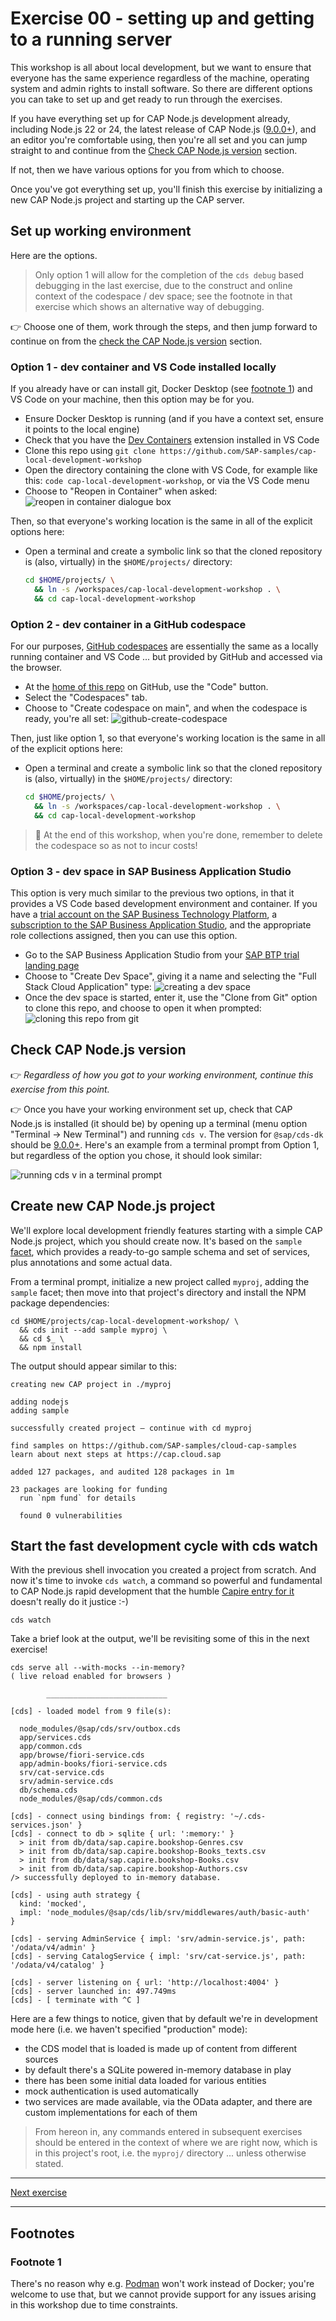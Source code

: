 # Exercise 00 - setting up and getting to a running server

This workshop is all about local development, but we want to ensure that everyone has the same experience regardless of the machine, operating system and admin rights to install software. So there are different options you can take to set up and get ready to run through the exercises.

If you have everything set up for CAP Node.js development already, including Node.js 22 or 24, the latest release of CAP Node.js ([9.0.0+]), and an editor you're comfortable using, then you're all set and you can jump straight to and continue from the [Check CAP Node.js version](#check-cap-nodejs-version) section.

If not, then we have various options for you from which to choose.

Once you've got everything set up, you'll finish this exercise by initializing a new CAP Node.js project and starting up the CAP server.

## Set up working environment

Here are the options. 

> Only option 1 will allow for the completion of the `cds debug` based debugging in the last exercise, due to the construct and online context of the codespace / dev space; see the footnote in that exercise which shows an alternative way of debugging.

👉 Choose one of them, work through the steps, and then jump forward to continue on from the [check the CAP Node.js version](#check-cap-nodejs-version) section.

### Option 1 - dev container and VS Code installed locally

If you already have or can install git, Docker Desktop (see [footnote 1](#footnote-1)) and VS Code on your machine, then this option may be for you.

- Ensure Docker Desktop is running (and if you have a context set, ensure it points to the local engine)
- Check that you have the [Dev Containers] extension installed in VS Code
- Clone this repo using `git clone https://github.com/SAP-samples/cap-local-development-workshop`
- Open the directory containing the clone with VS Code, for example like this: `code cap-local-development-workshop`, or via the VS Code menu
- Choose to "Reopen in Container" when asked:
  ![reopen in container dialogue box](assets/vscode-reopen-in-container.png)

Then, so that everyone's working location is the same in all of the explicit options here:

- Open a terminal and create a symbolic link so that the cloned repository is (also, virtually) in the `$HOME/projects/` directory:

  ```bash
  cd $HOME/projects/ \
    && ln -s /workspaces/cap-local-development-workshop . \
    && cd cap-local-development-workshop
  ```

### Option 2 - dev container in a GitHub codespace

For our purposes, [GitHub codespaces] are essentially the same as a locally running container and VS Code ... but provided by GitHub and accessed via the browser.

- At the [home of this repo] on GitHub, use the "Code" button.
- Select the "Codespaces" tab.
- Choose to "Create codespace on main", and when the codespace is ready, you're all set:
  ![github-create-codespace](assets/github-create-codespace.png)

Then, just like option 1, so that everyone's working location is the same in all of the explicit options here:

- Open a terminal and create a symbolic link so that the cloned repository is (also, virtually) in the `$HOME/projects/` directory:

  ```bash
  cd $HOME/projects/ \
    && ln -s /workspaces/cap-local-development-workshop . \
    && cd cap-local-development-workshop
  ```

> 🚨 At the end of this workshop, when you're done, remember to delete the codespace so as not to incur costs!

### Option 3 - dev space in SAP Business Application Studio

This option is very much similar to the previous two options, in that it provides a VS Code based development environment and container. If you have a [trial account on the SAP Business Technology Platform], a [subscription to the SAP Business Application Studio], and the appropriate role collections assigned, then you can use this option.

- Go to the SAP Business Application Studio from your [SAP BTP trial landing page]
- Choose to "Create Dev Space", giving it a name and selecting the "Full Stack Cloud Application" type:
  ![creating a dev space](assets/bas-create-dev-space.png)
- Once the dev space is started, enter it, use the "Clone from Git" option to clone this repo, and choose to open it when prompted:
  ![cloning this repo from git](assets/bas-clone-from-git.png)

## Check CAP Node.js version

👉 _Regardless of how you got to your working environment, continue this exercise from this point._

👉 Once you have your working environment set up, check that CAP Node.js is installed (it should be) by opening up a terminal (menu option "Terminal -> New Terminal") and running `cds v`. The version for `@sap/cds-dk` should be [9.0.0+]. Here's an example from a terminal prompt from Option 1, but regardless of the option you chose, it should look similar:

![running cds v in a terminal prompt](assets/vscode-shell-cds-version.png)

## Create new CAP Node.js project

We'll explore local development friendly features starting with a simple CAP Node.js project, which you should create now. It's based on the `sample` [facet], which provides a ready-to-go sample schema and set of services, plus annotations and some actual data.

From a terminal prompt, initialize a new project called `myproj`, adding the `sample` facet; then move into that project's directory and install the NPM package dependencies:

```shell
cd $HOME/projects/cap-local-development-workshop/ \
  && cds init --add sample myproj \
  && cd $_ \
  && npm install
```

The output should appear similar to this:

```text
creating new CAP project in ./myproj

adding nodejs
adding sample

successfully created project – continue with cd myproj

find samples on https://github.com/SAP-samples/cloud-cap-samples
learn about next steps at https://cap.cloud.sap

added 127 packages, and audited 128 packages in 1m

23 packages are looking for funding
  run `npm fund` for details

  found 0 vulnerabilities
```

## Start the fast development cycle with cds watch

With the previous shell invocation you created a project from scratch. And now it's time to invoke `cds watch`, a command so powerful and fundamental to CAP Node.js rapid development that the humble [Capire entry for it] doesn't really do it justice :-)

```shell
cds watch
```

Take a brief look at the output, we'll be revisiting some of this in the next exercise!

```text
cds serve all --with-mocks --in-memory?
( live reload enabled for browsers )

        ___________________________

[cds] - loaded model from 9 file(s):

  node_modules/@sap/cds/srv/outbox.cds
  app/services.cds
  app/common.cds
  app/browse/fiori-service.cds
  app/admin-books/fiori-service.cds
  srv/cat-service.cds
  srv/admin-service.cds
  db/schema.cds
  node_modules/@sap/cds/common.cds

[cds] - connect using bindings from: { registry: '~/.cds-services.json' }
[cds] - connect to db > sqlite { url: ':memory:' }
  > init from db/data/sap.capire.bookshop-Genres.csv
  > init from db/data/sap.capire.bookshop-Books_texts.csv
  > init from db/data/sap.capire.bookshop-Books.csv
  > init from db/data/sap.capire.bookshop-Authors.csv
/> successfully deployed to in-memory database.

[cds] - using auth strategy {
  kind: 'mocked',
  impl: 'node_modules/@sap/cds/lib/srv/middlewares/auth/basic-auth'
}

[cds] - serving AdminService { impl: 'srv/admin-service.js', path: '/odata/v4/admin' }
[cds] - serving CatalogService { impl: 'srv/cat-service.js', path: '/odata/v4/catalog' }

[cds] - server listening on { url: 'http://localhost:4004' }
[cds] - server launched in: 497.749ms
[cds] - [ terminate with ^C ]
```

Here are a few things to notice, given that by default we're in development mode here (i.e. we haven't specified "production" mode):

- the CDS model that is loaded is made up of content from different sources
- by default there's a SQLite powered in-memory database in play
- there has been some initial data loaded for various entities
- mock authentication is used automatically
- two services are made available, via the OData adapter, and there are custom implementations for each of them

> From hereon in, any commands entered in subsequent exercises should be entered in the context of where we are right now, which is in this project's root, i.e. the `myproj/` directory ... unless otherwise stated.

---

[Next exercise](../01)

---

## Footnotes

<a name="footnote-1"></a>
### Footnote 1

There's no reason why e.g. [Podman] won't work instead of Docker; you're welcome to use that, but we cannot provide support for any issues arising in this workshop due to time constraints.

[GitHub codespaces]: https://github.com/features/codespaces
[9.0.0+]: https://cap.cloud.sap/docs/releases/may25
[Dev Containers]: https://marketplace.visualstudio.com/items?itemName=ms-vscode-remote.remote-containers
[home of this repo]: https://github.com/SAP-samples/cap-local-development-workshop
[trial account on the SAP Business Technology Platform]: https://developers.sap.com/tutorials/hcp-create-trial-account.html
[subscription to the SAP Business Application Studio]: https://developers.sap.com/tutorials/appstudio-onboarding.html
[SAP BTP trial landing page]: https://account.hanatrial.ondemand.com/trial/#/home/trial
[facet]: https://cap.cloud.sap/docs/tools/cds-cli#cds-add
[Capire entry for it]: https://cap.cloud.sap/docs/tools/cds-cli#cds-watch
[Podman]: https://podman.io/
